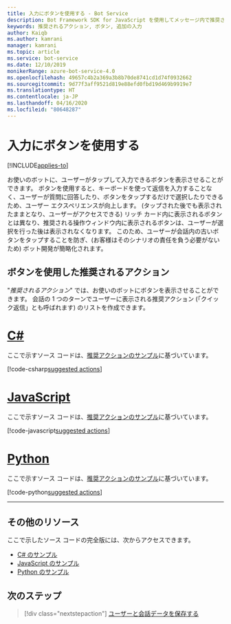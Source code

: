 ```yaml
---
title: 入力にボタンを使用する - Bot Service
description: Bot Framework SDK for JavaScript を使用してメッセージ内で推奨されるアクションを送信する方法について説明します。
keywords: 推奨されるアクション, ボタン, 追加の入力
author: Kaiqb
ms.author: kamrani
manager: kamrani
ms.topic: article
ms.service: bot-service
ms.date: 12/10/2019
monikerRange: azure-bot-service-4.0
ms.openlocfilehash: 49657c4b2a369a3b8b70de8741cd1d74f0932662
ms.sourcegitcommit: 9d77f3aff9521d819e88efd0fbd19d469b9919e7
ms.translationtype: HT
ms.contentlocale: ja-JP
ms.lasthandoff: 04/16/2020
ms.locfileid: "80648287"
---
```

# <a name="use-button-for-input"></a>入力にボタンを使用する

[!INCLUDE[applies-to](../includes/applies-to.md)]

お使いのボットに、ユーザーがタップして入力できるボタンを表示させることができます。 ボタンを使用すると、キーボードを使って返信を入力することなく、ユーザーが質問に回答したり、ボタンをタップするだけで選択したりできるため、ユーザー エクスペリエンスが向上します。 (タップされた後でも表示されたままとなり、ユーザーがアクセスできる) リッチ カード内に表示されるボタンとは異なり、推奨される操作ウィンドウ内に表示されるボタンは、ユーザーが選択を行った後は表示されなくなります。 このため、ユーザーが会話内の古いボタンをタップすることを防ぎ、(お客様はそのシナリオの責任を負う必要がないため) ボット開発が簡略化されます。

## <a name="suggest-action-using-button"></a>ボタンを使用した推奨されるアクション

"*推奨されるアクション*" では、お使いのボットにボタンを表示させることができます。 会話の 1 つのターンでユーザーに表示される推奨アクション (「クイック返信」とも呼ばれます) のリストを作成できます。

# <a name="c"></a>[C#](#tab/csharp)

ここで示すソース コードは、[推奨アクションのサンプル](https://aka.ms/SuggestedActionsCSharp)に基づいています。

[!code-csharp[suggested actions](~/../botbuilder-samples/samples/csharp_dotnetcore/08.suggested-actions/Bots/SuggestedActionsBot.cs?range=81-99)]

# <a name="javascript"></a>[JavaScript](#tab/javascript)

ここで示すソース コードは、[推奨アクションのサンプル](https://aka.ms/SuggestActionsJS)に基づいています。

[!code-javascript[suggested actions](~/../botbuilder-samples/samples/javascript_nodejs/08.suggested-actions/bots/suggestedActionsBot.js?range=61-64)]


# <a name="python"></a>[Python](#tab/python)

ここで示すソース コードは、[推奨アクションのサンプル](https://aka.ms/SuggestActionsPython)に基づいています。

[!code-python[suggested actions](~/../botbuilder-samples/samples/python/08.suggested-actions/bots/suggested_actions_bot.py?range=63-81)]


---

## <a name="additional-resources"></a>その他のリソース

ここで示したソース コードの完全版には、次からアクセスできます。
- [C# のサンプル](https://aka.ms/SuggestedActionsCSharp)
- [JavaScript のサンプル](https://aka.ms/SuggestActionsJS)
- [Python のサンプル](https://aka.ms/SuggestActionsPython)

## <a name="next-steps"></a>次のステップ

> [!div class="nextstepaction"]
> [ユーザーと会話データを保存する](./bot-builder-howto-v4-state.md)

